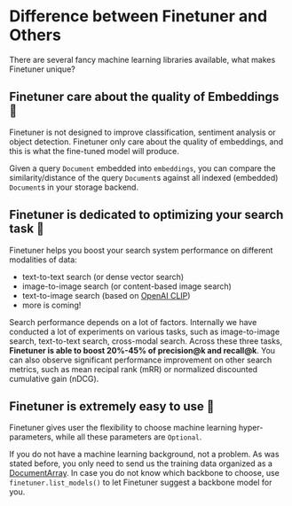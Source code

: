 # Difference between Finetuner and Others

There are several fancy machine learning libraries available,
what makes Finetuner unique?

## Finetuner care about the quality of Embeddings 🧬

Finetuner is not designed to improve classification,
sentiment analysis or object detection.
Finetuner only care about the quality of embeddings,
and this is what the fine-tuned model will produce.

Given a query `Document` embedded into `embeddings`,
you can compare the similarity/distance of the query `Document`s against all indexed (embedded) `Document`s in your storage backend.


## Finetuner is dedicated to optimizing your search task 🎯

Finetuner helps you boost your search system performance on different modalities of data:

+ text-to-text search (or dense vector search)
+ image-to-image search (or content-based image search)
+ text-to-image search (based on [OpenAI CLIP](https://openai.com/blog/clip/))
+ more is coming!

Search performance depends on a lot of factors.
Internally we have conducted a lot of experiments on various tasks,
such as image-to-image search,
text-to-text search,
cross-modal search.
Across these three tasks,
**Finetuner is able to boost 20%-45% of precision@k and recall@k**.
You can also observe significant performance improvement on other search metrics,
such as mean recipal rank (mRR) or normalized discounted cumulative gain (nDCG).

## Finetuner is extremely easy to use 🚀

Finetuner gives user the flexibility to choose machine learning hyper-parameters,
while all these parameters are `Optional`.

If you do not have a machine learning background,
not a problem.
As was stated before, you only need to send us the training data organized as a [DocumentArray](https://docarray.jina.ai/).
In case you do not know which backbone to choose,
use `finetuner.list_models()` to let Finetuner suggest a backbone model for you.